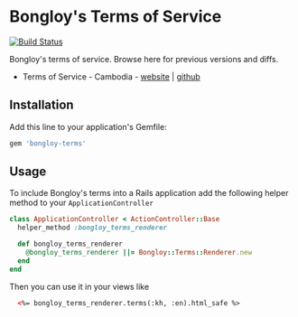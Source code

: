 # Bongloy's Terms of Service

[![Build Status](https://travis-ci.org/bongloy/bongloy-terms.svg?branch=master)](https://travis-ci.org/bongloy/bongloy-terms)

Bongloy's terms of service. Browse here for previous versions and diffs.

* Terms of Service - Cambodia - [website](http://bongloy.com/terms) | [github](https://github.com/bongloy/bongloy-terms/blob/master/kh_terms.en.md)

## Installation

Add this line to your application's Gemfile:

```ruby
gem 'bongloy-terms'
```

## Usage

To include Bongloy's terms into a Rails application add the following helper method to your `ApplicationController`

```ruby
class ApplicationController < ActionController::Base
  helper_method :bongloy_terms_renderer

  def bongloy_terms_renderer
    @bongloy_terms_renderer ||= Bongloy::Terms::Renderer.new
  end
end
```

Then you can use it in your views like

```html
  <%= bongloy_terms_renderer.terms(:kh, :en).html_safe %>
```
